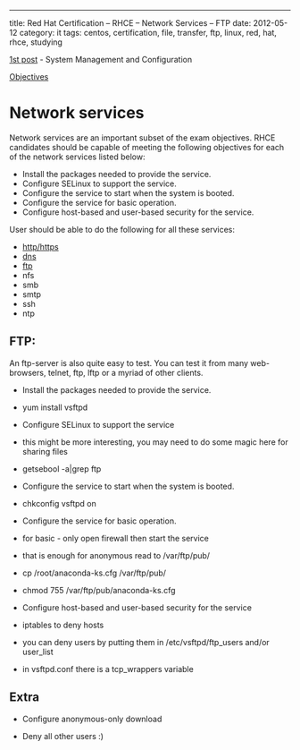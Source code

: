 ---
title: Red Hat Certification – RHCE – Network Services – FTP
date: 2012-05-12
category: it
tags: centos, certification, file, transfer, ftp, linux, red, hat, rhce, studying

[1st post](http://www.guldmyr.com/blog/red-hat-certification-rhce-system-configuration-and-management-2/ "1st post") \- System Management and Configuration

[Objectives](https://www.redhat.com/training/courses/ex300/examobjective "on redhat.com")

# Network services

Network services are an important subset of the exam objectives. RHCE candidates should be capable of meeting the following objectives for each of the network services listed below:

- Install the packages needed to provide the service.
- Configure SELinux to support the service.
- Configure the service to start when the system is booted.
- Configure the service for basic operation.
- Configure host-based and user-based security for the service.

User should be able to do the following for all these services:

- [http/https](http://guldmyr.com/blog/red-hat-certification-rhce-network-services-httpd)
- [dns](http://guldmyr.com/blog/red-hat-certification-rhce-network-services-dns)
- [ftp](http://www.guldmyr.com/blog/red-hat-certification-rhce-network-services-ftp)
- nfs
- smb
- smtp
- ssh
- ntp

## FTP:

An ftp-server is also quite easy to test. You can test it from many web-browsers, telnet, ftp, lftp or a myriad of other clients.

- Install the packages needed to provide the service.

- yum install vsftpd

- Configure SELinux to support the service

- this might be more interesting, you may need to do some magic here for sharing files
- getsebool -a|grep ftp

- Configure the service to start when the system is booted.

- chkconfig vsftpd on

- Configure the service for basic operation.

- for basic - only open firewall then start the service
- that is enough for anonymous read to /var/ftp/pub/

- cp /root/anaconda-ks.cfg /var/ftp/pub/
- chmod 755 /var/ftp/pub/anaconda-ks.cfg

- Configure host-based and user-based security for the service

- iptables to deny hosts
- you can deny users by putting them in /etc/vsftpd/ftp\_users and/or user\_list
- in vsftpd.conf there is a tcp\_wrappers variable

## Extra

- Configure anonymous-only download

- Deny all other users :)
